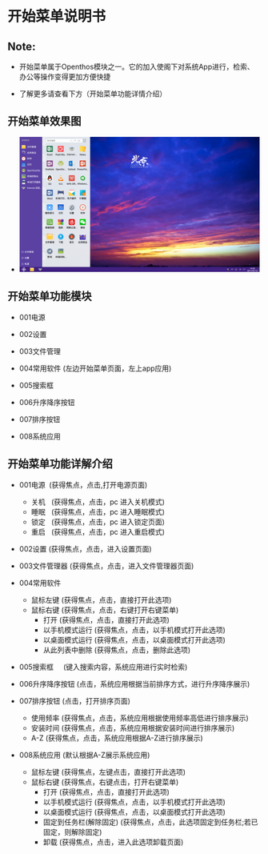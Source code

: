 # 开始菜单说明书

## Note:

  - 开始菜单属于Openthos模块之一。它的加入使阁下对系统App进行，检索、办公等操作变得更加方便快捷

  - 了解更多请查看下方（开始菜单功能详情介绍）

## 开始菜单效果图

  - ![](pic/kaishicaidan/Screenshot_2017-07-12-14-28-04.png)

## 开始菜单功能模块

  - 001电源

  - 002设置

  - 003文件管理

  - 004常用软件 (左边开始菜单页面，左上app应用)

  - 005搜索框

  - 006升序降序按钮

  - 007排序按钮

  - 008系统应用

## 开始菜单功能详解介绍  

  - 001电源  (获得焦点，点击,打开电源页面)
    - 关机   (获得焦点，点击，pc 进入关机模式)
    - 睡眠   (获得焦点，点击，pc 进入睡眠模式)
    - 锁定   (获得焦点，点击，pc 进入锁定页面)
    - 重启   (获得焦点，点击，pc 进入重启模式)

  - 002设置   (获得焦点，点击，进入设置页面)  

  - 003文件管理器    (获得焦点，点击，进入文件管理器页面)  

  - 004常用软件
    - 鼠标左键    (获得焦点，点击，直接打开此选项)
    - 鼠标右键    (获得焦点，点击，右键打开右键菜单)
      - 打开    (获得焦点，点击，直接打开此选项)
      - 以手机模式运行    (获得焦点，点击，以手机模式打开此选项)
      - 以桌面模式运行    (获得焦点，点击，以桌面模式打开此选项)
      - 从此列表中删除    (获得焦点，点击，删除此选项)

  - 005搜索框     (键入搜索内容，系统应用进行实时检索)
  - 006升序降序按钮     (点击，系统应用根据当前排序方式，进行升序降序展示)  
  - 007排序按钮    (点击，打开排序页面)    
    - 使用频率    (获得焦点，点击，系统应用根据使用频率高低进行排序展示)
    - 安装时间    (获得焦点，点击，系统应用根据安装时间进行排序展示)
    - A-Z     (获得焦点，点击，系统应用根据A-Z进行排序展示)

  - 008系统应用     (默认根据A-Z展示系统应用)
    - 鼠标左键     (获得焦点，左键点击，直接打开此选项)
    - 鼠标右键      (获得焦点，右键点击，打开右键菜单)
      - 打开     (获得焦点，点击，直接打开此选项)
      - 以手机模式运行     (获得焦点，点击，以手机模式打开此选项)
      - 以桌面模式运行     (获得焦点，点击，以桌面模式打开此选项)
      - 固定到任务栏(解除固定)     (获得焦点，点击，此选项固定到任务栏;若已固定，则解除固定)
      - 卸载     (获得焦点，点击，进入此选项卸载页面)
